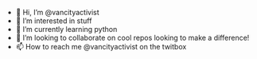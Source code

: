 - 👋 Hi, I’m @vancityactivist
- 👀 I’m interested in stuff
- 🌱 I’m currently learning python
- 💞️ I’m looking to collaborate on cool repos looking to make a difference!
- 📫 How to reach me @vancityactivist on the twitbox

<!---
vancityactivist/vancityactivist is a ✨ special ✨ repository because its `README.md` (this file) appears on your GitHub profile.
You can click the Preview link to take a look at your changes.
--->
